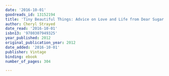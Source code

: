 ```yaml
---
date: '2016-10-01'
goodreads_id: 13152194
title: 'Tiny Beautiful Things: Advice on Love and Life from Dear Sugar'
author: Cheryl Strayed
date_read: '2016-10-01'
isbn13: '9780307949325'
year_published: 2012
original_publication_year: 2012
date_added: '2016-10-01'
publisher: Vintage
binding: ebook
number_of_pages: 304

---
```

